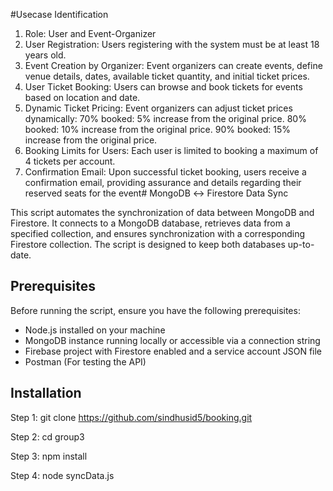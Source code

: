 #Usecase Identification
1. Role:
User and Event-Organizer
2. User Registration:
Users registering with the system must be at least 18 years old.
3. Event Creation by Organizer:
Event organizers can create events, define venue details, dates, available ticket quantity,
and initial ticket prices.
4. User Ticket Booking:
Users can browse and book tickets for events based on location and date.
5. Dynamic Ticket Pricing:
Event organizers can adjust ticket prices dynamically:
70% booked: 5% increase from the original price.
80% booked: 10% increase from the original price.
90% booked: 15% increase from the original price.
6. Booking Limits for Users:
Each user is limited to booking a maximum of 4 tickets per account.
7. Confirmation Email:
Upon successful ticket booking, users receive a confirmation email, providing assurance
and details regarding their reserved seats for the event# MongoDB ↔ Firestore Data Sync

This script automates the synchronization of data between MongoDB and Firestore. It connects to a MongoDB database, retrieves data from a specified collection, and ensures synchronization with a corresponding Firestore collection. The script is designed to keep both databases up-to-date.

## Prerequisites

Before running the script, ensure you have the following prerequisites:

- Node.js installed on your machine
- MongoDB instance running locally or accessible via a connection string
- Firebase project with Firestore enabled and a service account JSON file
- Postman (For testing the API)

## Installation

Step 1:
git clone https://github.com/sindhusid5/booking.git

Step 2:
 cd group3

Step 3:
 npm install

Step 4:
 node syncData.js 

 

 
 
 
